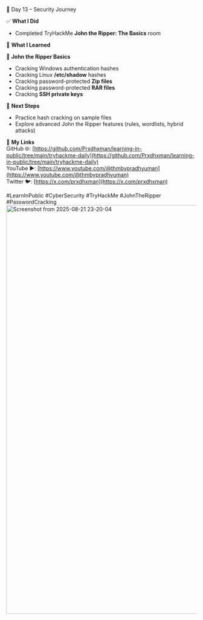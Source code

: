 📅 Day 13 – Security Journey  

✅ **What I Did**  
- Completed TryHackMe **John the Ripper: The Basics** room  

📌 **What I Learned**  

🔐 **John the Ripper Basics**  
- Cracking Windows authentication hashes  
- Cracking Linux **/etc/shadow** hashes  
- Cracking password-protected **Zip files**  
- Cracking password-protected **RAR files**  
- Cracking **SSH private keys**  

📌 **Next Steps**  
- Practice hash cracking on sample files  
- Explore advanced John the Ripper features (rules, wordlists, hybrid attacks)  

🔗 **My Links**  
GitHub 🌐: [https://github.com/Prxdhxman/learning-in-public/tree/main/tryhackme-daily](https://github.com/Prxdhxman/learning-in-public/tree/main/tryhackme-daily)  
YouTube ▶️: [https://www.youtube.com/@thmbypradhyuman](https://www.youtube.com/@thmbypradhyuman)  
Twitter 🐦: [https://x.com/prxdhxman](https://x.com/prxdhxman)  

#LearnInPublic #CyberSecurity #TryHackMe #JohnTheRipper #PasswordCracking
<img width="1920" height="1080" alt="Screenshot from 2025-08-21 23-20-04" src="https://github.com/user-attachments/assets/63c26a3c-4dde-4e01-8ef7-e1934f735956" />
